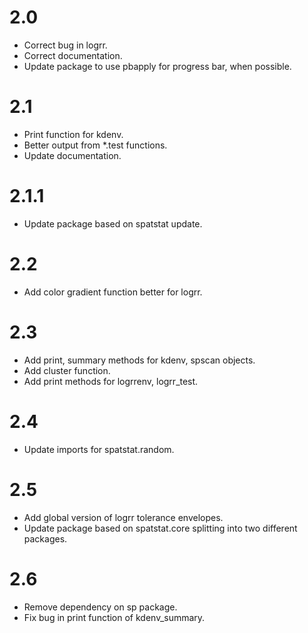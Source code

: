 # 2.0
- Correct bug in logrr.
- Correct documentation.
- Update package to use pbapply for progress bar, when possible.
# 2.1
- Print function for kdenv.
- Better output from *.test functions. 
- Update documentation.
# 2.1.1
- Update package based on spatstat update.
# 2.2
- Add color gradient function better for logrr.
# 2.3
- Add print, summary methods for kdenv, spscan objects.
- Add cluster function.
- Add print methods for logrrenv, logrr_test.
# 2.4
- Update imports for spatstat.random.
# 2.5
- Add global version of logrr tolerance envelopes.
- Update package based on spatstat.core splitting into two different packages.
# 2.6
- Remove dependency on sp package.
- Fix bug in print function of kdenv_summary.